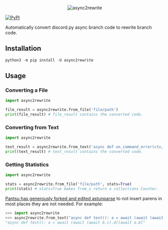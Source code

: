 <p align="center">
    <img src="https://github.com/TheTrain2000/async2rewrite/logo.png?raw=true" alt="async2rewrite">
</p>

[![PyPI](https://img.shields.io/pypi/v/async2rewrite.svg)](https://pypi.python.org/pypi/async2rewrite)

Automatically convert discord.py async branch code to rewrite branch code.

## Installation

```py
python3 -m pip install -U async2rewrite
```

## Usage

### Converting a File
```py
import async2rewrite

file_result = async2rewrite.from_file('file/path')
print(file_result) # file_result contains the converted code.
```

### Converting from Text
```py
import async2rewrite

text_result = async2rewrite.from_text('async def on_command_error(ctx, error): pass')
print(text_result) # text_result contains the converted code.
```

### Getting Statistics
```py
import async2rewrite

stats = async2rewrite.from_file('file/path', stats=True)
print(stats) # stats=True makes from_x return a collections Counter.
```

[Pantsu has generously forked and edited astunparse](https://github.com/nitros12/astunparse) to not insert parens in most places they are not needed. For example:

```py
>>> import async2rewrite
>>> async2rewrite.from_text("async def test(): a = await (await (await b.c).d)[await a.b]")
"async def test(): a = await (await (await b.c).d)[await a.b]"
```
